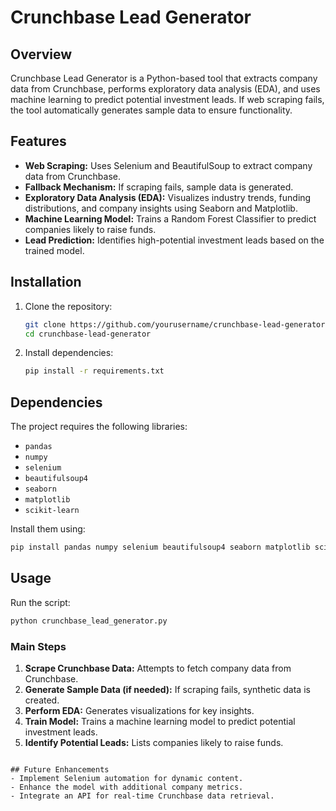 # Crunchbase Lead Generator

## Overview
Crunchbase Lead Generator is a Python-based tool that extracts company data from Crunchbase, performs exploratory data analysis (EDA), and uses machine learning to predict potential investment leads. If web scraping fails, the tool automatically generates sample data to ensure functionality.

## Features
- **Web Scraping:** Uses Selenium and BeautifulSoup to extract company data from Crunchbase.
- **Fallback Mechanism:** If scraping fails, sample data is generated.
- **Exploratory Data Analysis (EDA):** Visualizes industry trends, funding distributions, and company insights using Seaborn and Matplotlib.
- **Machine Learning Model:** Trains a Random Forest Classifier to predict companies likely to raise funds.
- **Lead Prediction:** Identifies high-potential investment leads based on the trained model.

## Installation
1. Clone the repository:
   ```sh
   git clone https://github.com/yourusername/crunchbase-lead-generator.git
   cd crunchbase-lead-generator
   ```
2. Install dependencies:
   ```sh
   pip install -r requirements.txt
   ```

## Dependencies
The project requires the following libraries:
- `pandas`
- `numpy`
- `selenium`
- `beautifulsoup4`
- `seaborn`
- `matplotlib`
- `scikit-learn`

Install them using:
```sh
pip install pandas numpy selenium beautifulsoup4 seaborn matplotlib scikit-learn
```

## Usage
Run the script:
```sh
python crunchbase_lead_generator.py
```

### Main Steps
1. **Scrape Crunchbase Data:** Attempts to fetch company data from Crunchbase.
2. **Generate Sample Data (if needed):** If scraping fails, synthetic data is created.
3. **Perform EDA:** Generates visualizations for key insights.
4. **Train Model:** Trains a machine learning model to predict potential investment leads.
5. **Identify Potential Leads:** Lists companies likely to raise funds.


```

## Future Enhancements
- Implement Selenium automation for dynamic content.
- Enhance the model with additional company metrics.
- Integrate an API for real-time Crunchbase data retrieval.


